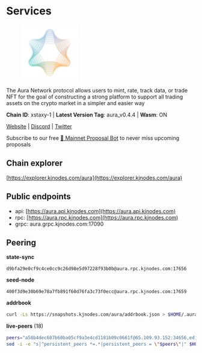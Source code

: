 # Services

<figure><img src="https://raw.githubusercontent.com/kj89/cosmos-images/main/logos/aura.png" width="150" alt=""><figcaption></figcaption></figure>

The Aura Network protocol allows users to mint, rate, track data,  or trade NFT for the goal of constructing a strong platform to  support all trading assets on the crypto market in a simpler and easier way

**Chain ID**: xstaxy-1 | **Latest Version Tag**: aura_v0.4.4 | **Wasm**: ON

[Website](https://aura.network) | [Discord](https://discord.gg/hpvF5QcWRf) | [Twitter](https://twitter.com/AuraNetworkHQ)



Subscribe to our free [🤖 Mainnet Proposal Bot](https://t.me/kjnodes_proposal_bot) to never miss upcoming proposals


## Chain explorer
[https://explorer.kjnodes.com/aura](https://explorer.kjnodes.com/aura)

## Public endpoints

* api: [https://aura.api.kjnodes.com](https://aura.api.kjnodes.com)
* rpc: [https://aura.rpc.kjnodes.com](https://aura.rpc.kjnodes.com)
* grpc: aura.grpc.kjnodes.com:17090

## Peering

**state-sync**

```text
d9bfa29e0cf9c4ce0cc9c26d98e5d97228f93b0b@aura.rpc.kjnodes.com:17656
```

**seed-node**

```text
400f3d9e30b69e78a7fb891f60d76fa3c73f0ecc@aura.rpc.kjnodes.com:17659
```

**addrbook**
```bash
curl -Ls https://snapshots.kjnodes.com/aura/addrbook.json > $HOME/.aura/config/addrbook.json
```

**live-peers** (18)
```bash
peers="a58b4dec687b60ba05cf9a3e4cd1181b09c0661f@65.109.93.152:34656,ed15ae05f17dd4e672eec0a96c38364d063b68dc@65.108.6.45:60756,d9bfa29e0cf9c4ce0cc9c26d98e5d97228f93b0b@65.109.88.38:17656,edbd221ceecf4e0234fb60d617a025c6b0e56bf0@178.250.154.15:36656,3e7ef25f1c9829351936884618659167400eb0f1@142.132.149.171:26656,a1f949c765bfc493ddd2e0e8477170bcc3b86a57@194.163.179.176:16656,0179528068da0dfaf61005cf5aa28793ca42b129@85.25.74.163:26656,fc3357ab9ebd2e9530177848187e870b7404ed8e@185.246.84.196:21656,dc9c2ab4055a2ef8ddca435e9d8c120969562f98@194.247.13.139:26656,a60a9f3400cb978b313ad5a47d59f6c518ef2a04@3.135.201.61:26656,7885a9e940b45b9a2183488ca3a901b043b6ed67@144.76.40.53:21756,abb367c73ef28fc90f5071e1258a23c0e5be17cd@103.107.183.89:26656,dd6474ec049a264abd25248f0fd9178058331fe0@54.179.159.96:26656,a19b89ebbf7331f435b8ef100ce501d2377922ea@209.126.116.182:26656,e46238ddcf2113b70f59b417994c375e2d67e265@71.236.119.108:40656,7ff603bf2eb8249b9a1e695a232d99fdaf8a0f13@195.201.197.159:26156,f67f9a6f5121b6388c84812a812d5d6eca0b39e8@148.251.66.248:26656,71bb73be4f030e47b813350ee32076ee43c67c27@134.209.111.108:26656"
sed -i -e "s|^persistent_peers *=.*|persistent_peers = \"$peers\"|" $HOME/.aura/config/config.toml
```
